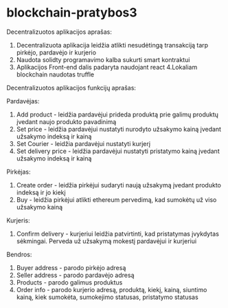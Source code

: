 # blockchain-pratybos3

Decentralizuotos aplikacijos aprašas:

1. Decentralizuota aplikacija leidžia atlikti nesudėtingą transakciją tarp pirkėjo, pardavėjo ir kurjerio
2. Naudota solidty programavimo kalba sukurti smart kontraktui
3. Aplikacijos Front-end dalis padaryta naudojant react
4.Lokaliam blockchain naudotas truffle

Decentralizuotos aplikacijos funkcijų aprašas:

Pardavėjas:

1. Add product - leidžia pardavėjui prideda produktą prie galimų produktų įvedant naujo produkto pavadinimą
2. Set price - leidžia pardavėjui nustatyti nurodyto užsakymo kainą įvedant užsakymo indeksą ir kainą
3. Set Courier - leidžia pardavėjui nustatyti kurjerį
4. Set delivery price - leidžia pardavėjui nustatyti pristatymo kainą įvedant užsakymo indeksą ir kainą

Pirkėjas:

1. Create order - leidžia pirkėjui sudaryti naują užsakymą įvedant produkto indeksą ir jo kiekį
2. Buy - leidžia pirkėjui atlikti ethereum pervedimą, kad sumokėtų už viso užsakymo kainą

Kurjeris:

1. Confirm delivery -  kurjeriui leidžia patvirtinti, kad pristatymas įvykdytas sėkmingai. Perveda už užsakymą mokestį pardavėjui ir kurjeriui

Bendros:
1. Buyer address - parodo pirkėjo adresą
2. Seller address - parodo pardavėjo adresą
3. Products - parodo galimus produktus
4. Order info - parodo kurjerio adresą, produktą, kiekį, kainą, siuntimo kainą, kiek sumokėta, sumokejimo statusas, pristatymo statusas
